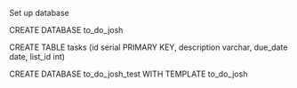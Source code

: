 Set up database


CREATE DATABASE to_do_josh

CREATE TABLE tasks (id serial PRIMARY KEY, description varchar, due_date date, list_id int)

CREATE DATABASE to_do_josh_test WITH TEMPLATE to_do_josh
